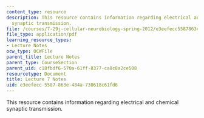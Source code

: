 ```yaml
---
content_type: resource
description: This resource contains information regarding electrical and chemical
  synaptic transmission.
file: /courses/7-29j-cellular-neurobiology-spring-2012/e3eefecc5587863e484a730618c61fd6_MIT7_29JS12_lecture7.pdf
file_type: application/pdf
learning_resource_types:
- Lecture Notes
ocw_type: OCWFile
parent_title: Lecture Notes
parent_type: CourseSection
parent_uid: c18fbdf6-570a-61ff-8377-ca8c8a2ce508
resourcetype: Document
title: Lecture 7 Notes
uid: e3eefecc-5587-863e-484a-730618c61fd6
---
```

This resource contains information regarding electrical and chemical synaptic transmission.

